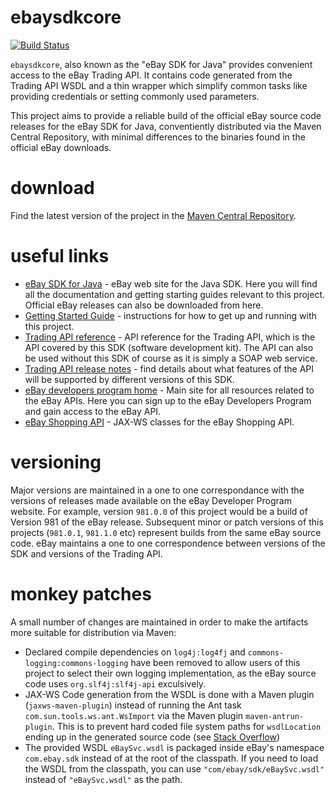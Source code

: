 # ebaysdkcore
[![Build Status](https://travis-ci.org/linus87/ebaysdk.svg?branch=master)](https://travis-ci.org/linus87/ebaysdk)

`ebaysdkcore`, also known as the "eBay SDK for Java" provides convenient access to the eBay Trading API. It contains code generated from the Trading API WSDL and a thin wrapper which simplify common tasks like providing credentials or setting commonly used parameters.

This project aims to provide a reliable build of the official eBay source code releases for the eBay SDK for Java, conventiently distributed via the Maven Central Repository, with minimal differences to the binaries found in the official eBay downloads.

# download
Find the latest version of the project in the [Maven Central Repository](https://search.maven.org/#search%7Cga%7C1%7Cg%3A%22org.tonicsoft.ebay%22%20AND%20a%3A%22ebaysdkcore%22).

# useful links
 - [eBay SDK for Java](https://go.developer.ebay.com/javasdk) - eBay web site for the Java SDK. Here you will find all the documentation and getting starting guides relevant to this project. Official eBay releases can also be downloaded from here.
 - [Getting Started Guide](http://developer.ebay.com/DevZone/javasdk-jaxb/docs/GettingStarted/GettingStarted.html) - instructions for how to get up and running with this project.
 - [Trading API reference](http://developer.ebay.com/Devzone/XML/docs/Reference/eBay/index.html) - API reference for the Trading API, which is the API covered by this SDK (software development kit). The API can also be used without this SDK of course as it is simply a SOAP web service.
 - [Trading API release notes](http://developer.ebay.com/Devzone/XML/docs/ReleaseNotes.html) - find details about what features of the API will be supported by different versions of this SDK.
 - [eBay developers program home](https://go.developer.ebay.com/) - Main site for all resources related to the eBay APIs. Here you can sign up to the eBay Developers Program and gain access to the eBay API.
 - [eBay Shopping API](https://github.com/tonicsoft/ebay-shopping-api) - JAX-WS classes for the eBay Shopping API.

# versioning
Major versions are maintained in a one to one correspondance with the versions of releases made available on the eBay Developer Program website. For example, version `981.0.0` of this project would be a build of Version 981 of the eBay release. Subsequent minor or patch versions of this projects (`981.0.1`, `981.1.0` etc) represent builds from the same eBay source code. eBay maintains a one to one correspondence between versions of the SDK and versions of the Trading API.

# monkey patches
A small number of changes are maintained in order to make the artifacts more suitable for distribution via Maven:
 - Declared compile dependencies on `log4j:log4fj` and `commons-logging:commons-logging` have been removed to allow users of this project to select their own logging implementation, as the eBay source code uses `org.slf4j:slf4j-api` exculsively.
 - JAX-WS Code generation from the WSDL is done with a Maven plugin (`jaxws-maven-plugin`) instead of running the Ant task `com.sun.tools.ws.ant.WsImport` via the Maven plugin `maven-antrun-plugin`. This is to prevent hard coded file system paths for `wsdlLocation` ending up in the generated source code (see [Stack Overflow](http://stackoverflow.com/questions/9802487/controlling-jax-ws-wsdllocation-attribute-values-absolute-path-with-jaxws-mav))
 - The provided WSDL `eBaySvc.wsdl` is packaged inside eBay's namespace `com.ebay.sdk` instead of at the root of the classpath. If you need to load the WSDL from the classpath, you can use `"com/ebay/sdk/eBaySvc.wsdl"` instead of `"eBaySvc.wsdl"` as the path.
